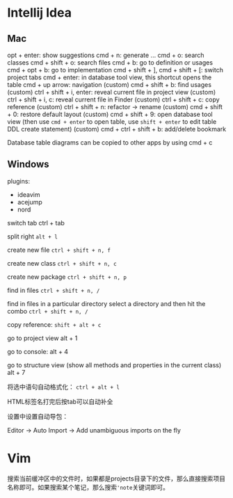 # Intellij Idea

## Mac

opt + enter: show suggestions
cmd + n: generate ...
cmd + o: search classes
cmd + shift + o: search files
cmd + b: go to definition or usages
cmd + opt + b: go to implementation
cmd + shift + ], cmd + shift + [: switch project tabs
cmd + enter: in database tool view, this shortcut opens the table
cmd + up arrow: navigation
(custom) cmd + shift + b: find usages
(custom) ctrl + shift + i, enter: reveal current file in project view
(custom) ctrl + shift + i, c: reveal current file in Finder
(custom) ctrl + shift + c: copy reference
(custom) ctrl + shift + n: refactor -> rename
(custom) cmd + shift + 0: restore default layout
(custom) cmd + shift + 9: open database tool view (then use `cmd + enter` to open table, use `shift + enter` to edit table DDL create statement)
(custom) cmd + ctrl + shift + b: add/delete bookmark

Database table diagrams can be copied to other apps by using cmd + c

## Windows

plugins:
- ideavim
- acejump
- nord

switch tab
ctrl + tab

split right
`alt + l`

create new file
`ctrl + shift + n, f`

create new class
`ctrl + shift + n, c`

create new package
`ctrl + shift + n, p`

find in files
`ctrl + shift + n, /`


find in files in a particular directory
select a directory and then hit the combo `ctrl + shift + n, /`

copy reference:
`shift + alt + c`

go to project view
alt + 1

go to console:
alt + 4

go to structure view (show all methods and properties in the current class)
alt + 7

将选中语句自动格式化：
`ctrl + alt + l`

HTML标签名打完后按tab可以自动补全

设置中设置自动导包：

Editor -> Auto Import -> Add unambiguous imports on the fly

# Vim

搜索当前缓冲区中的文件时，如果都是projects目录下的文件，那么直接搜索项目名称即可。如果搜索某个笔记，那么搜索`'note`关键词即可。
